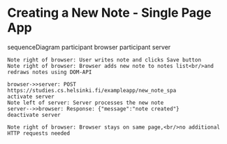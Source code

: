 # Creating a New Note - Single Page App

sequenceDiagram
    participant browser
    participant server

    Note right of browser: User writes note and clicks Save button
    Note right of browser: Browser adds new note to notes list<br/>and redraws notes using DOM-API
    
    browser->>server: POST https://studies.cs.helsinki.fi/exampleapp/new_note_spa
    activate server
    Note left of server: Server processes the new note
    server-->>browser: Response: {"message":"note created"}
    deactivate server

    Note right of browser: Browser stays on same page,<br/>no additional HTTP requests needed